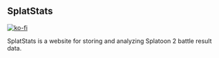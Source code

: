 SplatStats
----------

[![ko-fi](https://ko-fi.com/img/githubbutton_sm.svg)](https://ko-fi.com/Q5Q44LFZB)


SplatStats is a website for storing and analyzing Splatoon 2 battle result data.